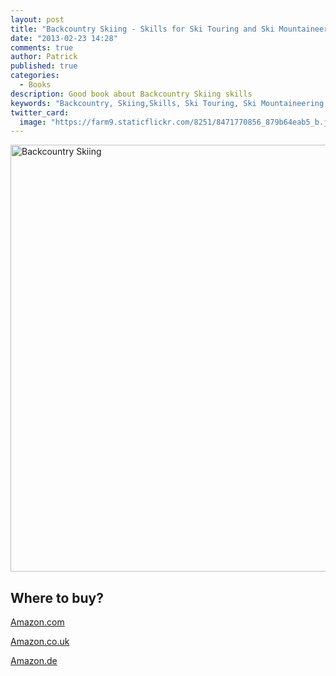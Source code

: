 ```yaml
---
layout: post
title: "Backcountry Skiing - Skills for Ski Touring and Ski Mountaineering"
date: "2013-02-23 14:28"
comments: true
author: Patrick
published: true
categories: 
  - Books
description: Good book about Backcountry Skiing skills
keywords: "Backcountry, Skiing,Skills, Ski Touring, Ski Mountaineering, book, review"
twitter_card: 
  image: "https://farm9.staticflickr.com/8251/8471770856_879b64eab5_b.jpg"
---
```


<a href="https://www.flickr.com/photos/90204224@N07/8471770856" title="Backcountry Skiing"><img src="https://farm9.staticflickr.com/8251/8471770856_879b64eab5_b.jpg" width="1024" height="683" alt="Backcountry Skiing"></a>

## Where to buy?
<a href="http://www.amazon.com/gp/product/1594850380/ref=as_li_qf_sp_asin_il_tl?ie=UTF8&camp=1789&creative=9325&creativeASIN=1594850380&linkCode=as2&tag=hikeve-20" target="_blank">Amazon.com</a>

<a href="http://www.amazon.co.uk/gp/product/1594850380/ref=as_li_qf_sp_asin_il_tl?ie=UTF8&camp=1634&creative=6738&creativeASIN=1594850380&linkCode=as2&tag=hikeve07-21" target="_blank">Amazon.co.uk</a>

<a href="http://www.amazon.de/gp/product/1594850380/ref=as_li_qf_sp_asin_il_tl?ie=UTF8&camp=1638&creative=6742&creativeASIN=1594850380&linkCode=as2&tag=hikeve-21" target="_blank">Amazon.de</a>
